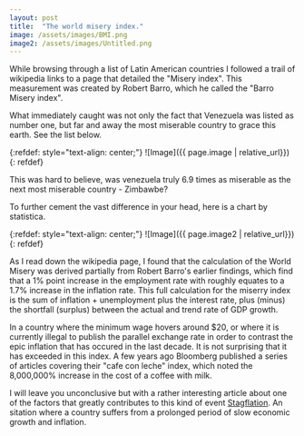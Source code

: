 ```yaml
---
layout: post
title:  "The world misery index."
image: /assets/images/BMI.png
image2: /assets/images/Untitled.png
---
```


While browsing through a list of Latin American countries I followed a trail of wikipedia links to a page that detailed the "Misery index". This measurement was created by Robert Barro, which he called the "Barro Misery index". 

What immediately caught was not only the fact that Venezuela was listed as number one, but far and away the most miserable country to grace this earth. See the list below.  

{:refdef: style="text-align: center;"}
![Image]({{ page.image | relative_url}})
{: refdef}

This was hard to believe, was venezuela truly 6.9 times as miserable as the next most miserable country - Zimbawbe? 

To further cement the vast difference in your head, here is a chart by statistica. 

{:refdef: style="text-align: center;"}
![Image]({{ page.image2 | relative_url}})
{: refdef}

As I read down the wikipedia page, I found that the calculation of the World Misery was derived partially from Robert Barro's earlier findings, which find that a 1% point increase in the employment rate with roughly equates to a 1.7% increase in the inflation rate. This full calculation for the miserry index is the sum of inflation + unemployment plus the interest rate, plus (minus) the shortfall (surplus) between the actual and trend rate of GDP growth.

In a country where the minimum wage hovers around $20, or where it is currently illegal to publish the parallel exchange rate in order to contrast the epic inflation that has occured in the last decade. It is not surprising that it has exceeded in this index. A few years ago Bloomberg published a series of articles covering their "cafe con leche" index, which noted the  8,000,000% increase in the cost of a coffee with milk. 

I will leave you unconclusive but with a rather interesting article about one of the factors that greatly contributes to this kind of event [Stagflation](https://en.wikipedia.org/wiki/Stagflation). An sitation where a country suffers from a prolonged period of slow economic growth and inflation. 











